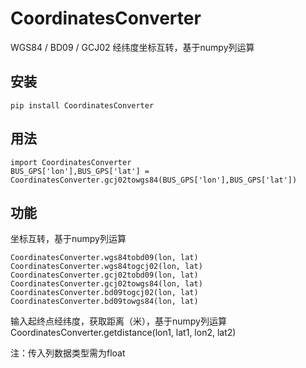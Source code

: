 # CoordinatesConverter
WGS84 / BD09 / GCJ02  经纬度坐标互转，基于numpy列运算

## 安装

    pip install CoordinatesConverter

## 用法
    import CoordinatesConverter  
    BUS_GPS['lon'],BUS_GPS['lat'] = CoordinatesConverter.gcj02towgs84(BUS_GPS['lon'],BUS_GPS['lat'])

## 功能
坐标互转，基于numpy列运算

    CoordinatesConverter.wgs84tobd09(lon, lat)  
    CoordinatesConverter.wgs84togcj02(lon, lat)  
    CoordinatesConverter.gcj02tobd09(lon, lat)  
    CoordinatesConverter.gcj02towgs84(lon, lat)  
    CoordinatesConverter.bd09togcj02(lon, lat)  
    CoordinatesConverter.bd09towgs84(lon, lat)  

输入起终点经纬度，获取距离（米），基于numpy列运算
    CoordinatesConverter.getdistance(lon1, lat1, lon2, lat2)  

注：传入列数据类型需为float